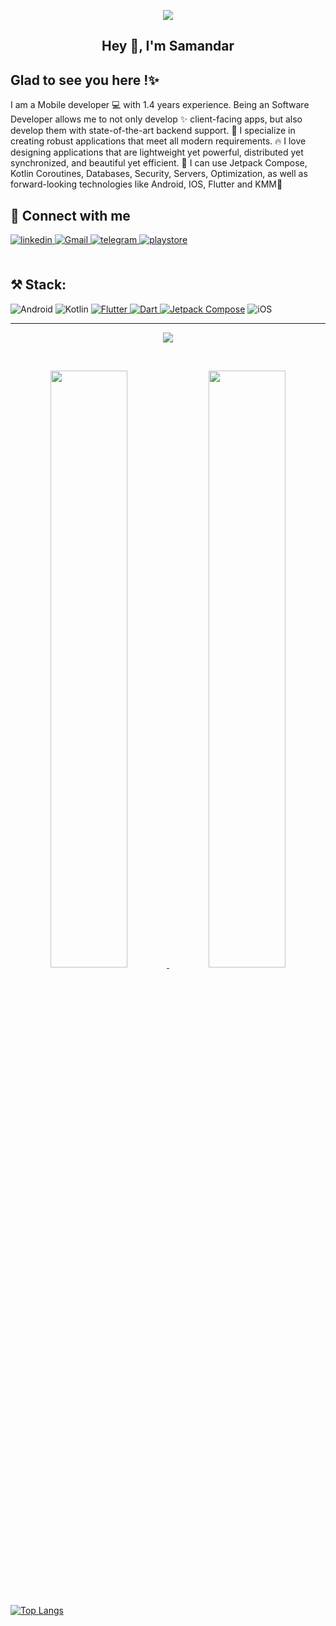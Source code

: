 <p align="center">
    <img src="https://github.com/samandar-me/samandar-me/assets/95674842/f342c56b-46c2-4d03-90f8-33bbe8ba244f">
</p>

## <div align="center">Hey 👋, I'm  Samandar</div>  
 
## Glad to see you here !✨  
I am a Mobile developer 💻 with 1.4 years experience. Being an Software Developer allows me to not only develop ✨ client-facing apps, but also develop them with state-of-the-art backend support. 🚁 I specialize in creating robust applications that meet all modern requirements. 🔥 I love designing applications that are lightweight yet powerful, distributed yet synchronized, and beautiful yet efficient. 💙 I can use Jetpack Compose, Kotlin Coroutines, Databases, Security, Servers, Optimization, as well as forward-looking technologies like Android, IOS, Flutter and KMM🌟
<br/>   
  
## 🤝 Connect with me  
<div align="start">
<a href="https://www.linkedin.com/in/samandar-sdk/" target="_blank">
<img src=https://img.shields.io/badge/linkedin-%231E77B5.svg?&style=for-the-badge&logo=linkedin&logoColor=white alt=linkedin style="margin-bottom: 5px;" />
</a>
<a href="samandar.sh.asiydinov@gmail.com" target="_blank">
<img src=https://img.shields.io/badge/Gmail-D14836?style=for-the-badge&logo=gmail&logoColor=white alt=Gmail style="margin-bottom: 5px;" />
</a>  
 </a>
<a href="https://t.me/Samandar_sdk" target="_blank">
<img src=https://img.shields.io/badge/Telegram-2CA5E0?style=for-the-badge&logo=telegram&logoColor=white? alt=telegram style="margin-bottom: 5px;" />
</a> 
</a>
<a href="https://play.google.com/store/apps/developer?id=Samandar+Sdk" target="_blank">
<img src=https://img.shields.io/badge/Google_Play-414141?style=for-the-badge&logo=google-play&logoColor=white alt=playstore style="margin-bottom: 5px;" />
</a> 
</div>  
<br/>  

## ⚒️ Stack:
![Android](https://img.shields.io/badge/Android-3DDC84?style=for-the-badge&logo=android&logoColor=white) 
![Kotlin](https://img.shields.io/badge/kotlin-%230095D5.svg?style=for-the-badge&logo=kotlin&logoColor=white)
<a href='https://www.googleadservices.com/pagead/aclk?sa=L&ai=DChcSEwi2rZvn5pj6AhVKR5EFHcs4D6sYABABGgJscg&ohost=www.google.com&cid=CAESbOD21cS7iVkFEpxYIzBZ14hDSdRZwjxtt6XjTVBX5kMUEH6PXOLX6_NAj51socW7NoiYXEXI49rMTg9TX8WfPFjxUmUguyqMQxIDkQM1kY6ZUIGfmZb2HL45p-9WbVNxczm3BPuw7N2_hFFdAw&sig=AOD64_1p8PNc3Iqs67yqnkr5nUP2XCazeg&q&adurl&ved=2ahUKEwiDzJXn5pj6AhWTzYsKHQ1GDzAQ0Qx6BAgDEAE' target="_blank">
![Flutter](https://img.shields.io/badge/Flutter-%2302569B.svg?style=for-the-badge&logo=Flutter&logoColor=white)
![Dart](https://img.shields.io/badge/dart-%230175C2.svg?style=for-the-badge&logo=dart&logoColor=white)
<img alt='Jetpack Compose' src='https://img.shields.io/badge/Jetpack_Compose-100000?style=for-the-badge&logo=Jetpack Compose&logoColor=087308&labelColor=101745&color=101745'/></a> 
![iOS](https://img.shields.io/badge/iOS-000000?style=for-the-badge&logo=ios&logoColor=white)

---
  <p align="center">
  <img src="https://profile-counter.glitch.me/samandar-mee/count.svg">
</p>

<br/>
<p align="center">
  <a href="github.com/samandar-mee">
  <img width="49.5%" src="https://github-readme-stats.vercel.app/api?username=samandar-me&show_icons=true&theme=transparent&hide_border=true" />
    <img width="49.5%" src="https://github-readme-streak-stats.herokuapp.com/?user=samandar-me&theme=transparent&hide_border=true" />
  </a>
</p>
<br>

  [![Top Langs](https://github-readme-stats.vercel.app/api/top-langs/?username=samandar-me&theme=transparent&layout=compact&card_width=445)](https://github.com/anuraghazra/github-readme-stats)

